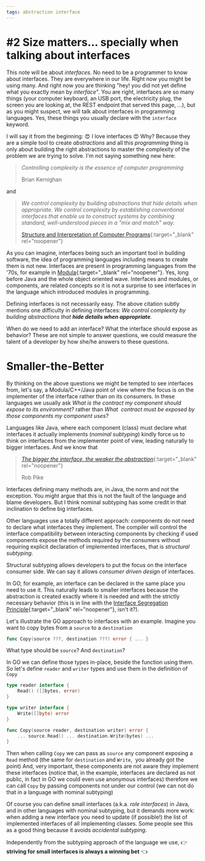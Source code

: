 ```yaml
---
tags: abstraction interface
---
```

# #2 Size matters... specially when talking about interfaces

This note will be about _interfaces_.
No need to be a programmer to know about interfaces.
They are everywhere in our life. 
Right now you might be using many.
And right now you are thinking "hey! you did not yet define what you exactly mean by _interface_".
You are right, interfaces are so many things (your computer keyboard, an USB port, the electricity plug, the screen you are looking at, the REST endpoint that served this page, ...), but as you might suspect, we will talk about interfaces in programming languages.
Yes, these things you usually declare with the `interface` keyword.

I will say it from the beginning: :heart_eyes: I love interfaces :heart_eyes: 
Why? 
Because they are a simple tool to create _abstractions_ and all this _programming_ thing is only about building the right abstractions to master the complexity of the problem we are trying to solve.
I'm not saying something new here:

> _Controlling complexity is the essence of computer programming_
>
> Brian Kernighan

and

> _We control complexity by building abstractions that hide details when appropriate. 
> We control complexity by establishing conventional interfaces that enable us to construct systems by combining standard, well-understood pieces in a "mix and match" way._
> 
> [Structure and Interpretation of Computer Programs](https://doc.lagout.org/programmation/Lisp/Scheme/SICP.pdf){:target="_blank" rel="noopener"}


As you can imagine, interfaces being such an important tool in building software, the idea of programming languages including means to create them is not new.
Interfaces are present in programming languages from the '70s, for example in [Modula](https://www.research-collection.ethz.ch/handle/20.500.11850/68669){:target="_blank" rel="noopener"}. 
Yes, long before Java and the whole object oriented wave. 
Interfaces and modules, or components, are related concepts so it is not a surprise to see interfaces in the language which introduced modules in programming.

Defining interfaces is not necessarily easy.
The above citation subtly mentions one difficulty in defining interfaces: _We control complexity by building abstractions that **hide details when appropriate**._

When do we need to add an interface? 
What the interface should expose as behavior?
These are not simple to answer questions, we could measure the talent of a developer by how she/he answers to these questions.

# Smaller-the-Better 

By thinking on the above questions we might be tempted to see interfaces from, let's say, a Modula/C++/Java point of view where the focus is on the implementer of the interface rather than on its consumers.
In these languages we usually ask _What is the contract my component should expose to its environment?_ rather than _What  contract must be exposed by those components my component uses?_

Languages like Java, where each component (class) must declare what interfaces it actually implements (_nominal subtyping_) kindly force us to think on interfaces from the implementer point of view, leading naturally to bigger interfaces.
And we know that
> [_The bigger the interface, the weaker the abstraction_](https://www.youtube.com/watch?v=PAAkCSZUG1c&t=5m17s){:target="_blank" rel="noopener"}
>
> Rob Pike

Interfaces defining many methods are, in Java, the norm and not the exception.
You might argue that this is not the fault of the language and blame developers.
But I think nominal subtyping has some credit in that inclination to define big interfaces.

Other languages use a totally different approach: components do not need to declare what interfaces they implement.
The compiler will control the interface compatibility between interacting components by checking if used components expose the methods required by the consumers without requiring explicit declaration of implemented interfaces, that is _structural subtyping_.

Structural subtyping allows developers to put the focus on the interface consumer side.
We can say it allows _consumer driven design_ of interfaces.

In GO, for example, an interface can be declared in the same place you need to use it.
This naturally leads to smaller interfaces because the abstraction is created exactly where it is needed and with the strictly necessary behavior (this is in line with the [Interface Segregation Principle](https://en.wikipedia.org/wiki/Interface_segregation_principle){:target="_blank" rel="noopener"}, isn't it?).

Let's illustrate the GO approach to interfaces with an example.
Imagine you want to copy bytes from a `source` to a `destination`
```go
func Copy(source ???, destination ???) error { ... }
```

What type should be `source`? And `destination`?

In GO we can define those types in-place, beside the function using them.
So let's define `reader` and `writer` types and use them in the definition of `Copy`

```go
type reader interface {
    Read() ([]bytes, error)
}

type writer interface {
    Write([]byte) error
}

func Copy(source reader, destination writer) error { 
    ... source.Read() ... destination.Write(bytes) ... 
}
```

Then when calling `Copy` we can pass as `source` any component exposing a `Read` method (the same for `destination` and `Write`,  you already got the point)
And, very important, these components are not aware they implement these interfaces (notice that, in the example, interfaces are declared as not public, in fact in GO we could even use anonymous interfaces)
therefore we can call `Copy` by passing components not under our control (we can not do that in a language with nominal subtyping)   

Of course you can define small interfaces (a.k.a. _role interfaces_) in Java, and in other languages with nominal subtyping, but it demands more work: when adding a new interface you need to update (if possible!) the list of implemented interfaces of all implementing classes.
Some people see this as a good thing because it avoids _accidental subtyping_.

Independently from the subtyping approach of the language we use, :point_right: **striving for small interfaces is always a winning bet** :point_left:
